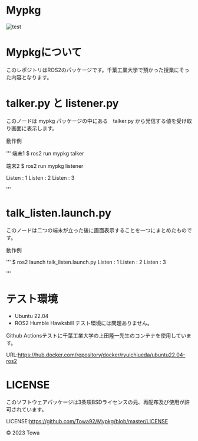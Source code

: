 # Mypkg

![test](https://github.com/Towa92/pkg1/actions/workflows/test.yml/badge.svg)

# Mypkgについて

このレポジトリはROS2のパッケージです。千葉工業大学で預かった授業にそった内容となります。

# talker.py と listener.py
このノードは mypkg パッケージの中にある　talker.py から発信する値を受け取り画面に表示します。

動作例


'''
端末1
$ ros2 run mypkg talker

端末2
$ ros2 run mypkg listener

Listen : 1
Listen : 2
Listen : 3

'''
# talk_listen.launch.py
このノードは二つの端末が立った後に画面表示することを一つにまとめたものです。

動作例

'''
$ ros2 launch talk_listen.launch.py
Listen : 1
Listen : 2
Listen : 3

'''

# テスト環境

* Ubuntu 22.04
* ROS2 Humble Hawksbill
テスト環境には問題ありません。

Github Actionsテストに千葉工業大学の上田隆一先生のコンテナを使用しています。

URL:https://hub.docker.com/repository/docker/ryuichiueda/ubuntu22.04-ros2

# LICENSE

このソフトウェアパッケージは3条項BSDライセンスの元、再配布及び使用が許可されています。

LICENSE:https://github.com/Towa92/Mypkg/blob/master/LICENSE

© 2023 Towa


